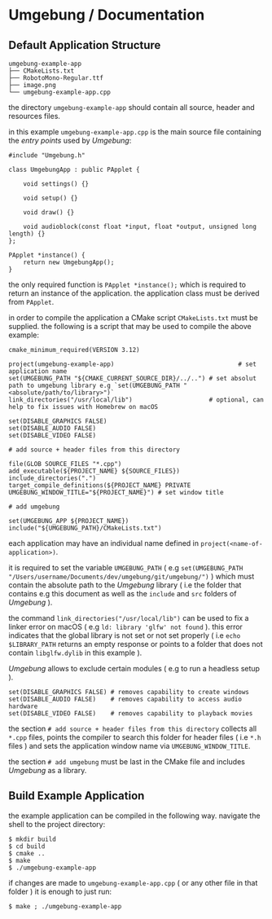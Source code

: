 # Umgebung / Documentation

## Default Application Structure

```
umgebung-example-app
├── CMakeLists.txt
├── RobotoMono-Regular.ttf
├── image.png
└── umgebung-example-app.cpp
```

the directory `‌umgebung-example-app` should contain all source, header and resources files.

in this example `umgebung-example-app.cpp` is the main source file containing the *entry points* used by *Umgebung*:

```
#include "Umgebung.h"

class UmgebungApp : public PApplet {

    void settings() {}

    void setup() {}

    void draw() {}

    void audioblock(const float *input, float *output, unsigned long length) {}
};

PApplet *instance() {
    return new UmgebungApp();
}
```

the only required function is `PApplet *instance();` which is required to return an instance of the application. the application class must be derived from `PApplet`.

in order to compile the application a CMake script `CMakeLists.txt` must be supplied. the following is a script that may be used to compile the above example:

```
cmake_minimum_required(VERSION 3.12)

project(umgebung-example-app)                                  # set application name
set(UMGEBUNG_PATH "${CMAKE_CURRENT_SOURCE_DIR}/../..") # set absolut path to umgebung library e.g `set(UMGEBUNG_PATH "<absolute/path/to/library>")`
link_directories("/usr/local/lib")                     # optional, can help to fix issues with Homebrew on macOS

set(DISABLE_GRAPHICS FALSE)
set(DISABLE_AUDIO FALSE)
set(DISABLE_VIDEO FALSE)

# add source + header files from this directory

file(GLOB SOURCE_FILES "*.cpp")
add_executable(${PROJECT_NAME} ${SOURCE_FILES})
include_directories(".")
target_compile_definitions(${PROJECT_NAME} PRIVATE UMGEBUNG_WINDOW_TITLE="${PROJECT_NAME}") # set window title

# add umgebung

set(UMGEBUNG_APP ${PROJECT_NAME})
include("${UMGEBUNG_PATH}/CMakeLists.txt")
```

each application may have an individual name defined in `project(<name-of-application>)`.

it is required to set the variable `UMGEBUNG_PATH` ( e.g `‌set(UMGEBUNG_PATH "/Users/username/Documents/dev/umgebung/git/umgebung/")` ) which must contain the absolute path to the *Umgebung* library ( i.e the folder that contains e.g this document as well as the `include` and `src` folders of *Umgebung* ).

the command `link_directories("/usr/local/lib")` can be used to fix a linker error on macOS ( e.g `ld: library 'glfw' not found` ). this error indicates that the global library is not set or not set properly ( i.e `echo $LIBRARY_PATH` returns an empty response or points to a folder that does not contain `libglfw.dylib` in this example ).

*Umgebung* allows to exclude certain modules ( e.g to run a headless setup ).

```
set(DISABLE_GRAPHICS FALSE) # removes capability to create windows
set(DISABLE_AUDIO FALSE)    # removes capability to access audio hardware
set(DISABLE_VIDEO FALSE)    # removes capability to playback movies
```

the section `# add source + header files from this directory` collects all `*.cpp` files, points the compiler to search this folder for header files ( i.e `*.h` files ) and sets the application window name via `‌UMGEBUNG_WINDOW_TITLE`.

the section `# add umgebung` must be last in the CMake file and includes *Umgebung* as a library.

## Build Example Application

the example application can be compiled in the following way. navigate the shell to the project directory:

```
$ mkdir build
$ cd build
$ cmake ..
$ make
$ ./umgebung-example-app
```

if changes are made to `umgebung-example-app.cpp` ( or any other file in that folder ) it is enough to just run:

```
$ make ; ./umgebung-example-app
```
